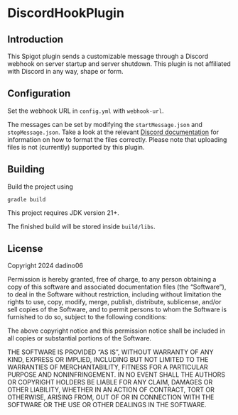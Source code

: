 # DiscordHookPlugin
## Introduction

This Spigot plugin sends a customizable message through a 
Discord webhook on server startup and server shutdown.
This plugin is not affiliated with Discord in any way, shape or form.

## Configuration

Set the webhook URL in `config.yml` with `webhook-url`.

The messages can be set by modifying the `startMessage.json`
and `stopMessage.json`. Take a look at the relevant 
[Discord documentation](https://discord.com/developers/docs/resources/webhook#execute-webhook)
for information on how to format the files correctly.
Please note that uploading files is not (currently) supported by this plugin.

## Building

Build the project using
```
gradle build
```
This project requires JDK version 21+.

The finished build will be stored inside `build/libs`.

## License 



Copyright 2024 dadino06

Permission is hereby granted, free of charge, to any person obtaining
a copy of this software and associated documentation files (the “Software”),
to deal in the Software without restriction, including without limitation
the rights to use, copy, modify, merge, publish, distribute, sublicense,
and/or sell copies of the Software, and to permit persons to whom the 
Software is furnished to do so, subject to the following conditions:

The above copyright notice and this permission notice shall be included
in all copies or substantial portions of the Software.

THE SOFTWARE IS PROVIDED “AS IS”, WITHOUT WARRANTY OF ANY KIND, EXPRESS
OR IMPLIED, INCLUDING BUT NOT LIMITED TO THE WARRANTIES OF MERCHANTABILITY,
FITNESS FOR A PARTICULAR PURPOSE AND NONINFRINGEMENT. IN NO EVENT SHALL THE
AUTHORS OR COPYRIGHT HOLDERS BE LIABLE FOR ANY CLAIM, DAMAGES OR OTHER
LIABILITY, WHETHER IN AN ACTION OF CONTRACT, TORT OR OTHERWISE, ARISING
FROM, OUT OF OR IN CONNECTION WITH THE SOFTWARE OR THE USE OR OTHER 
DEALINGS IN THE SOFTWARE.
